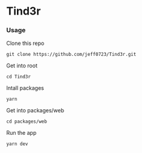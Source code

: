 # Tind3r

### Usage
Clone this repo
```
git clone https://github.com/jeff0723/Tind3r.git
```
Get into root
```
cd Tind3r
```
Intall packages
```
yarn
```
Get into packages/web
```
cd packages/web
```
Run the app
```
yarn dev
```
